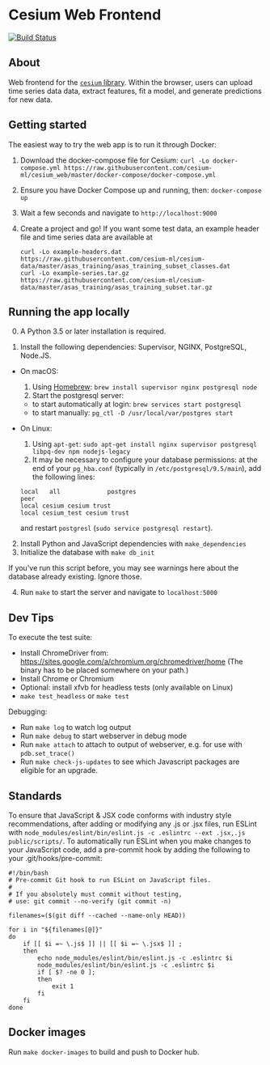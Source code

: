 # Cesium Web Frontend

[![Build Status](https://travis-ci.org/cesium-ml/cesium_web.svg?branch=master)](https://travis-ci.org/cesium-ml/cesium_web)

## About

Web frontend for
the [`cesium` library](https://github.com/cesium-ml/cesium). Within
the browser, users can upload time series data data, extract features,
fit a model, and generate predictions for new data.

## Getting started

The easiest way to try the web app is to run it through Docker:

1. Download the docker-compose file for Cesium:
   `curl -Lo docker-compose.yml https://raw.githubusercontent.com/cesium-ml/cesium_web/master/docker-compose/docker-compose.yml`

2. Ensure you have Docker Compose up and running, then:
   `docker-compose up`

3. Wait a few seconds and navigate to `http://localhost:9000`

4. Create a project and go! If you want some test data, an example
   header file and time series data are available at

   ```
   curl -Lo example-headers.dat https://raw.githubusercontent.com/cesium-ml/cesium-data/master/asas_training/asas_training_subset_classes.dat
   curl -Lo example-series.tar.gz https://raw.githubusercontent.com/cesium-ml/cesium-data/master/asas_training/asas_training_subset.tar.gz
   ```

## Running the app locally

0. A Python 3.5 or later installation is required.

1. Install the following dependencies: Supervisor, NGINX, PostgreSQL, Node.JS.

  - On macOS:

    1. Using [Homebrew](http://brew.sh/): `brew install supervisor nginx postgresql node`
    2. Start the postgresql server:
      - to start automatically at login: `brew services start postgresql`
      - to start manually: `pg_ctl -D /usr/local/var/postgres start`

  - On Linux:

    1. Using `apt-get`: `sudo apt-get install nginx supervisor postgresql libpq-dev npm nodejs-legacy`
    2. It may be necessary to configure your database permissions: at the end of your `pg_hba.conf` (typically in `/etc/postgresql/9.5/main`), add the following lines:

    ```
    local   all             postgres                                peer
    local cesium cesium trust
    local cesium_test cesium trust
    ```
    and restart `postgresl` (`sudo service postgresql restart`).

2. Install Python and JavaScript dependencies with `make_dependencies`
3. Initialize the database with `make db_init`

If you've run this script before, you may see warnings here about the
database already existing.  Ignore those.

4. Run `make` to start the server and navigate to `localhost:5000`

## Dev Tips

To execute the test suite:

- Install ChromeDriver from:
  https://sites.google.com/a/chromium.org/chromedriver/home
  (The binary has to be placed somewhere on your path.)
- Install Chrome or Chromium
- Optional: install xfvb for headless tests (only available on Linux)
- `make test_headless` or `make test`

Debugging:

- Run `make log` to watch log output
- Run `make debug` to start webserver in debug mode
- Run `make attach` to attach to output of webserver, e.g. for use with `pdb.set_trace()`
- Run `make check-js-updates` to see which Javascript packages are eligible for an upgrade.

## Standards

To ensure that JavaScript & JSX code conforms with industry style
recommendations, after adding or modifying any .js or .jsx files, run ESLint with
`node_modules/eslint/bin/eslint.js -c .eslintrc --ext .jsx,.js public/scripts/`.
To automatically run ESLint when you make changes to your JavaScript code, add
a pre-commit hook by adding the following to your .git/hooks/pre-commit:

```
#!/bin/bash
# Pre-commit Git hook to run ESLint on JavaScript files.
#
# If you absolutely must commit without testing,
# use: git commit --no-verify (git commit -n)

filenames=($(git diff --cached --name-only HEAD))

for i in "${filenames[@]}"
do
    if [[ $i =~ \.js$ ]] || [[ $i =~ \.jsx$ ]] ;
    then
        echo node_modules/eslint/bin/eslint.js -c .eslintrc $i
        node_modules/eslint/bin/eslint.js -c .eslintrc $i
        if [ $? -ne 0 ];
        then
            exit 1
        fi
    fi
done
```

## Docker images

Run `make docker-images` to build and push to Docker hub.
